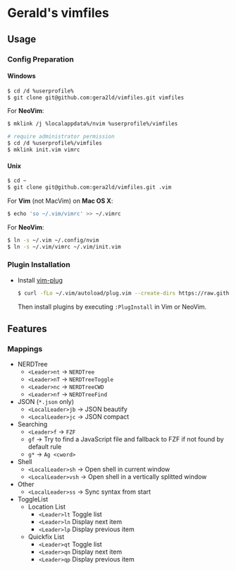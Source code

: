 # Gerald's vimfiles

## Usage

### Config Preparation

#### Windows

```sh
$ cd /d %userprofile%
$ git clone git@github.com:gera2ld/vimfiles.git vimfiles
```

For **NeoVim**:

```sh
$ mklink /j %localappdata%/nvim %userprofile%/vimfiles

# require administrator permission
$ cd /d %userprofile%/vimfiles
$ mklink init.vim vimrc
```

#### Unix

```sh
$ cd ~
$ git clone git@github.com:gera2ld/vimfiles.git .vim
```

For **Vim** (not MacVim) on **Mac OS X**:

```sh
$ echo 'so ~/.vim/vimrc' >> ~/.vimrc
```

For **NeoVim**:

```sh
$ ln -s ~/.vim ~/.config/nvim
$ ln -s ~/.vim/vimrc ~/.vim/init.vim
```

### Plugin Installation

- Install [vim-plug](https://github.com/junegunn/vim-plug)

  ```sh
  $ curl -fLo ~/.vim/autoload/plug.vim --create-dirs https://raw.githubusercontent.com/junegunn/vim-plug/master/plug.vim
  ```

  Then install plugins by executing `:PlugInstall` in Vim or NeoVim.

## Features

### Mappings

- NERDTree
  - `<Leader>nt` -> `NERDTree`
  - `<Leader>nT` -> `NERDTreeToggle`
  - `<Leader>nc` -> `NERDTreeCWD`
  - `<Leader>nf` -> `NERDTreeFind`
- JSON (`*.json` only)
  - `<LocalLeader>jb` -> JSON beautify
  - `<LocalLeader>jc` -> JSON compact
- Searching
  - `<Leader>f` -> `FZF`
  - `gf` -> Try to find a JavaScript file and fallback to FZF if not found by default rule
  - `g*` -> `Ag <cword>`
- Shell
  - `<LocalLeader>sh` -> Open shell in current window
  - `<LocalLeader>vsh` -> Open shell in a vertically splitted window
- Other
  - `<LocalLeader>ss` -> Sync syntax from start
- ToggleList
  - Location List
    - `<Leader>lt` Toggle list
    - `<Leader>ln` Display next item
    - `<Leader>lp` Display previous item
  - Quickfix List
    - `<Leader>qt` Toggle list
    - `<Leader>qn` Display next item
    - `<Leader>qp` Display previous item
